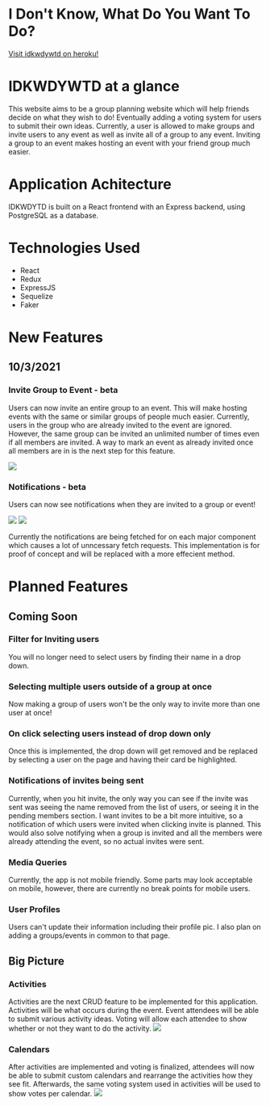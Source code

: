 # I Don't Know, What Do You Want To Do?
[Visit idkwdywtd on heroku!](https://idkwdywtd.herokuapp.com/)

# IDKWDYWTD at a glance
This website aims to be a group planning website which will help friends decide on what they wish to do! Eventually adding a voting system for users to submit their own ideas. Currently, a user is allowed to make groups and invite users to any event as well as invite all of a group to any event. Inviting a group to an event makes hosting an event with your friend group much easier.

# Application Achitecture
IDKWDYTD is built on a React frontend with an Express backend, using PostgreSQL as a database. 

# Technologies Used

* React
* Redux
* ExpressJS
* Sequelize
* Faker

# New Features

## 10/3/2021

### Invite Group to Event - beta

Users can now invite an entire group to an event. This will make hosting events with the same or similar groups of people much easier. 
Currently, users in the group who are already invited to the event are ignored. However, the same group can be invited an unlimited number of times even if all members are invited. A way to mark an event as already invited once all members are in is the next step for this feature.

<img src="https://i.imgur.com/B8fLsw7.png">

### Notifications - beta

Users can now see notifications when they are invited to a group or event!

<img src="https://i.imgur.com/kt5ahJK.png">
<img src="https://i.imgur.com/aAgF3qL.png">

Currently the notifications are being fetched for on each major component which causes a lot of unncessary fetch requests. This implementation is for proof of concept and will be replaced with a more effecient method.


# Planned Features 
## Coming Soon
### Filter for Inviting users 
You will no longer need to select users by finding their name in a drop down.
### Selecting multiple users outside of a group at once
Now making a group of users won't be the only way to invite more than one user at once!
### On click selecting users instead of drop down only
Once this is implemented, the drop down will get removed and be replaced by selecting a user on the page and having their card be highlighted.
### Notifications of invites being sent
Currently, when you hit invite, the only way you can see if the invite was sent was seeing the name removed from the list of users, or seeing it in the pending members section. I want invites to be a bit more intuitive, so a notification of which users were invited when clicking invite is planned. This would also solve notifying when a group is invited and all the members were already attending the event, so no actual invites were sent.
### Media Queries
Currently, the app is not mobile friendly. Some parts may look acceptable on mobile, however, there are currently no break points for mobile users.
### User Profiles
Users can't update their information including their profile pic. I also plan on adding a groups/events in common to that page.

## Big Picture
### Activities
Activities are the next CRUD feature to be implemented for this application. Activities will be what occurs during the event. Event attendees will be able to submit various activity ideas. Voting will allow each attendee to show whether or not they want to do the activity.
<img src="https://camo.githubusercontent.com/b6e3c2e537fffa250b4cd079c59e5bc169732346c7f0b88d0ab6f24b4a2b00ed/68747470733a2f2f692e696d6775722e636f6d2f62444a556446422e706e67">
### Calendars
After activities are implemented and voting is finalized, attendees will now be able to submit custom calendars and rearrange the activities how they see fit. Afterwards, the same voting system used in activities will be used to show votes per calendar.
<img src="https://camo.githubusercontent.com/f483b2437f577d70ac7a735b5756062bd812f0d0943b78d76c3085cc69639229/68747470733a2f2f692e696d6775722e636f6d2f464759314156382e706e67">
